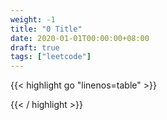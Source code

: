 ```yaml
---
weight: -1
title: "0 Title"
date: 2020-01-01T00:00:00+08:00
draft: true
tags: ["leetcode"]
---
```




<div class="tabs"></div>
<div class="tab-content">
<div id="golang" class="lang">
{{< highlight go "linenos=table" >}}

{{< / highlight >}}
</div>
</div>
